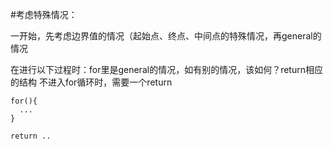 #考虑特殊情况：

一开始，先考虑边界值的情况（起始点、终点、中间点的特殊情况，再general的情况

在进行以下过程时：for里是general的情况，如有别的情况，该如何？return相应的结构
不进入for循环时，需要一个return

```
for(){
  ...
}

return ..
```



